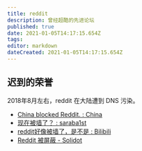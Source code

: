 ```yaml
---
title: reddit
description: 曾经超酷的先进论坛
published: true
date: 2021-01-05T14:17:15.654Z
tags: 
editor: markdown
dateCreated: 2021-01-05T14:17:15.654Z
---
```


## 迟到的荣誉

2018年8月左右，reddit 在大陆遭到 DNS 污染。

+ [China blocked Reddit. : China](https://web.archive.org/web/20210105141611/https://old.reddit.com/r/China/comments/9699tj/china_blocked_reddit/)
+ [现在被墙了？ : saraba1st](https://web.archive.org/web/20210105132216/https://old.reddit.com/r/saraba1st/comments/965szz/现在被墙了/)
+ [reddit好像被墙了，是不是 : Bilibili](https://web.archive.org/web/20210105141044/https://old.reddit.com/r/Bilibili/comments/99wedn/reddit好像被墙了是不是/)
+ [Reddit 被屏蔽 - Solidot](https://web.archive.org/web/20180812114511/https://www.solidot.org/story?sid=57534)
